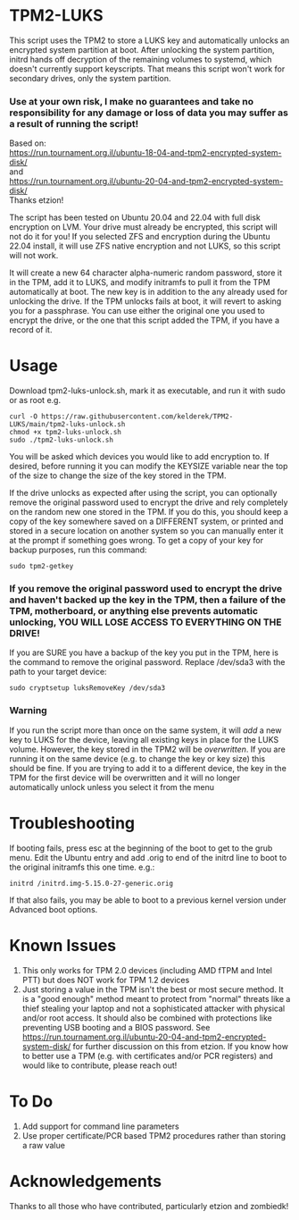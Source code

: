# TPM2-LUKS
This script uses the TPM2 to store a LUKS key and automatically unlocks an encrypted system partition at boot.  After unlocking the system partition, initrd hands off decryption of the remaining volumes to systemd, which doesn't currently support keyscripts.  That means this script won't work for secondary drives, only the system partition.
### Use at your own risk, I make no guarantees and take no responsibility for any damage or loss of data you may suffer as a result of running the script!

Based on:<br>
https://run.tournament.org.il/ubuntu-18-04-and-tpm2-encrypted-system-disk/<br>
and<br>
https://run.tournament.org.il/ubuntu-20-04-and-tpm2-encrypted-system-disk/<br>
Thanks etzion!

The script has been tested on Ubuntu 20.04 and 22.04 with full disk encryption on LVM.  Your drive must already be encrypted, this script will not do it for you!  If you selected ZFS and encryption during the Ubuntu 22.04 install, it will use ZFS native encryption and not LUKS, so this script will not work.

It will create a new 64 character alpha-numeric random password, store it in the TPM, add it to LUKS, and modify initramfs to pull it from the TPM automatically at boot.  The new key is in addition to the any already used for unlocking the drive.  If the TPM unlocks fails at boot, it will revert to asking you for a passphrase.  You can use either the original one you used to encrypt the drive, or the one that this script added the TPM, if you have a record of it.

# Usage
Download tpm2-luks-unlock.sh, mark it as executable, and run it with sudo or as root e.g.

```
curl -O https://raw.githubusercontent.com/kelderek/TPM2-LUKS/main/tpm2-luks-unlock.sh
chmod +x tpm2-luks-unlock.sh
sudo ./tpm2-luks-unlock.sh
```

You will be asked which devices you would like to add encryption to.  If desired, before running it you can modify the KEYSIZE variable near the top of the size to change the size of the key stored in the TPM.

If the drive unlocks as expected after using the script, you can optionally remove the original password used to encrypt the drive and rely completely on the random new one stored in the TPM.  If you do this, you should keep a copy of the key somewhere saved on a DIFFERENT system, or printed and stored in a secure location on another system so you can manually enter it at the prompt if something goes wrong. To get a copy of your key for backup purposes, run this command:
```
sudo tpm2-getkey
```

### If you remove the original password used to encrypt the drive and haven't backed up the key in the TPM, then a failure of the TPM, motherboard, or anything else prevents automatic unlocking, YOU WILL LOSE ACCESS TO EVERYTHING ON THE DRIVE!

If you are SURE you have a backup of the key you put in the TPM, here is the command to remove the original password.  Replace /dev/sda3 with the path to your target device:
```
sudo cryptsetup luksRemoveKey /dev/sda3
```

### Warning
If you run the script more than once on the same system, it will *add* a new key to LUKS for the device, leaving all existing keys in place for the LUKS volume.  However, the key stored in the TPM2 will be *overwritten*.  If you are running it on the same device (e.g. to change the key or key size) this should be fine.  If you are trying to add it to a different device, the key in the TPM for the first device will be overwritten and it will no longer automatically unlock unless you select it from the menu

# Troubleshooting
If booting fails, press esc at the beginning of the boot to get to the grub menu.  Edit the Ubuntu entry and add .orig to end of the initrd line to boot to the original initramfs this one time. e.g.:
```
initrd /initrd.img-5.15.0-27-generic.orig
```
If that also fails, you may be able to boot to a previous kernel version under Advanced boot options.

# Known Issues
1) This only works for TPM 2.0 devices (including AMD fTPM and Intel PTT) but does NOT work for TPM 1.2 devices
2) Just storing a value in the TPM isn't the best or most secure method.  It is a "good enough" method meant to protect from "normal" threats like a thief stealing your laptop and not a sophisticated attacker with physical and/or root access.  It should also be combined with protections like preventing USB booting and a BIOS password.  See https://run.tournament.org.il/ubuntu-20-04-and-tpm2-encrypted-system-disk/ for further discussion on this from etzion.  If you know how to better use a TPM (e.g. with certificates and/or PCR registers) and would like to contribute, please reach out!

# To Do
1) Add support for command line parameters
2) Use proper certificate/PCR based TPM2 procedures rather than storing a raw value

# Acknowledgements
Thanks to all those who have contributed, particularly etzion and zombiedk!
